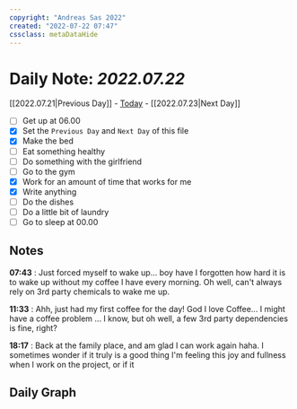 ```yaml
---
copyright: "Andreas Sas 2022"
created: "2022-07-22 07:47"
cssclass: metaDataHide
---
```


# Daily Note: *2022.07.22*
 [[2022.07.21|Previous Day]] - [Today](obsidian://advanced-uri?daily=true) - [[2022.07.23|Next Day]]

- [ ] Get up at 06.00
- [x] Set the `Previous Day` and `Next Day` of this file
- [x] Make the bed
- [ ] Eat something healthy
- [ ] Do something with the girlfriend
- [ ] Go to the gym
- [x] Work for an amount of time that works for me
- [x] Write anything
- [ ] Do the dishes
- [ ] Do a little bit of laundry
- [ ] Go to sleep at 00.00

## Notes
**07:43** : 
Just forced myself to wake up... boy have I forgotten how hard it is to wake up without my coffee I have every morning. Oh well, can't always rely on 3rd party chemicals to wake me up.

**11:33** : 
Ahh, just had my first coffee for the day! God I love Coffee... I might have a coffee problem ... I know, but oh well, a few 3rd party dependencies is fine, right?

**18:17** : 
Back at the family place, and am glad I can work again haha.
    I sometimes wonder if it truly is a good thing I'm feeling this joy and fullness when I work on the project, or if it 
## Daily Graph
